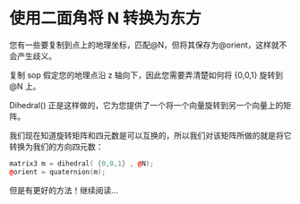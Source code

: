 # 使用二面角将 N 转换为东方

您有一些要复制到点上的地理坐标，匹配@N，但将其保存为@orient，这样就不会产生歧义。

复制 sop 假定您的地理点沿 z 轴向下，因此您需要弄清楚如何将 {0,0,1} 旋转到 @N 上。

Dihedral() 正是这样做的，它为您提供了一个将一个向量旋转到另一个向量上的矩阵。

我们现在知道旋转矩阵和四元数是可以互换的，所以我们对该矩阵所做的就是将它转换为我们的方向四元数：

```cpp
matrix3 m = dihedral( {0,0,1} , @N);
@orient = quaternion(m);
```

但是有更好的方法！继续阅读...
